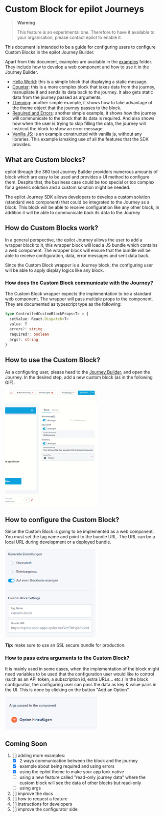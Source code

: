 # Custom Block for epilot Journeys
> **Warning**
> 
> This feature is an experimental one. Therefore to have it available to your organisation, please contact epilot to enable it.

This document is intended to be a guide for configuring users to configure Custom Blocks in the epilot Journey Builder.

Apart from this document, examples are available in the [examples](./examples/custom-block) folder. They include how to develop a web component and how to use it in the Journey Builder.
* [Hello World](./examples/custom-block/hello-world-block/README.md): this is a simple block that displaying a static message.
* [Counter](./examples/custom-block/counter-block/README.md): this is a more complex block that takes data from the journey, manupilate it and sends its data back to the journey. It also gets static data from the journey passed as arguments.
* [Theming](./examples/custom-block/theming/README.md): another simple example, it shows how to take advantage of the theme object that the journey passes to the block.
* [Required and Errors](./examples/custom-block/required-errors-block/README.md): another simple example, it shows how the journey will communicate to the block that its data is required. And also shows how when the user is trying to skip filling the data, the journey will instricut the block to show an error message.
* [Vanilla JS](./examples/custom-block/vanilla-js/README.md): is an example constructed with vanilla js, without any libraries. This example ismaking use of all the features that the SDK provides.

## What are Custom blocks?
epilot through the 360 tool Journey Builder providers numerous amounts of block which are easy to be used and provides a UI method to configure them. Despite that, the business case could be too special or too complex for a generic solution and a custom solution might be needed.

The epilot Journey SDK allows developers to develop a custom solution (standard web component) that could be integrated to the Journey as a block. This block will be able to receive configuration like any other block, in addition it will be able to communicate back its data to the Journey

## How do Custom Blocks work?
In a general perspective, the epilot Journey allows the user to add a wrapper block to it, this wrapper block will load a JS bundle which contains a web component. The wrapper block will ensure that the bundle will be able to receive configuration, data, error messages and sent data back.

Since the Custom Block wrapper is a Journey block, the configuring user will be able to apply display logics like any block.

### How does the Custom Block communicate with the Journey?
The Custom Block wrapper expects the implementation to be a standard web component. The wrapper will pass multiple props to the component. They are documented as typescript type as the following:
```typescript
type ControlledCustomBlockProps<T> = {
  setValue: React.Dispatch<T>
  value: T
  errors?: string
  required?: boolean
  args?: string
}
```

## How to use the Custom Block?
As a configuring user, please head to the [Journey Builder](https://portal.epilot.cloud/app/entity/journey), and open the Journey.
In the desired step, add a new custom block (as in the following GIF).

<img src="https://github.com/epilot-dev/epilot-journey-sdk/blob/main/doc_assets/adding-custom-block.gif?raw=true" width="300px" />

## How to configure the Custom Block?

Since the Custom Block is going to be implemented as a web component. You must set the tag name and point to the bundle URL. The URL can be a local URL during development or a deployed bundle.

<img src="https://github.com/epilot-dev/epilot-journey-sdk/blob/main/doc_assets/config-custom-block.png?raw=true" width="300px" />

**Tip:** make sure to use an SSL secure bundle for production.

### How to pass extra arguments to the Custom Block?
It is mainly used in some cases, when the implementation of the block might need variables to be used that the configuration user would like to control (such as an API token, a subscription id, extra URLs... etc.)
In the block configurator, the configuring user can pass the data as key & value pairs in the UI. This is done by clicking on the button "Add an Option"

<img src="https://github.com/epilot-dev/epilot-journey-sdk/blob/main/doc_assets/adding-args.png?raw=true" width="300px" />

## Coming Soon
1. [ ] adding more examples:
    - [x] 2 ways communication between the block and the journey
    - [x] example about being required and using errors
    - [x] using the epilot theme to make your app look native
    - [ ] using a new feature called "read-only journey data" where the custom block will see the data of other blocks but read-only
    - [ ] using args
2. [ ] improve the docs
3. [ ] how to request a feature
4. [ ] instructions for developers
5. [ ] improve the configurator side
